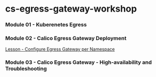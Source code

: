 # cs-egress-gateway-workshop

### **Module 01 - Kuberenetes Egress**



### **Module 02 - Calico Egress Gateway Deployment**

[Lesson - Configure Egress Gateway per Namespace](https://github.com/tigera-cs/cs-egress-gateway-workshop/blob/main/modules/eg-per-namespace.md)

### **Module 03 - Calico Egress Gateway - High-availability and Troubleshooting**